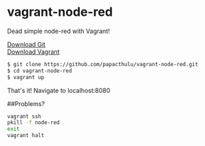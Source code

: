 # vagrant-node-red
Dead simple node-red with Vagrant!

[Download Git](https://git-scm.com/downloads)  
[Download Vagrant](https://www.vagrantup.com/)
  
```sh
$ git clone https://github.com/papacthulu/vagrant-node-red.git
$ cd vagrant-node-red
$ vagrant up
```

That's it! Navigate to localhost:8080

##Problems?

```sh
vagrant ssh
pkill -f node-red
exit
vagrant halt
```
